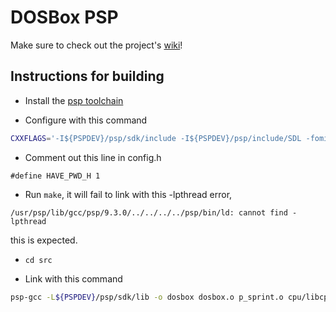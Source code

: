 # DOSBox PSP

Make sure to check out the project's [wiki](https://github.com/pierrelouys/dosbox_psp/wiki)!

## Instructions for building

- Install the [psp toolchain](https://github.com/pspdev/psptoolchain)

- Configure with this command

```sh
CXXFLAGS='-I${PSPDEV}/psp/sdk/include -I${PSPDEV}/psp/include/SDL -fomit-frame-pointer -Os -frename-registers  -G0 -I${PSPDEV}/psp/include/SDL' LDFLAGS='-L${PSPDEV}/psp/sdk/lib -L${PSPDEV}/psp/lib -lc -lpspuser -lpspkernel' ./configure --host=psp
```
- Comment out this line in config.h
```
#define HAVE_PWD_H 1
```

- Run `make`, it will fail to link with this -lpthread error,
```
/usr/psp/lib/gcc/psp/9.3.0/../../../../psp/bin/ld: cannot find -lpthread
```
this is expected.

- `cd src`

- Link with this command
```sh 
psp-gcc -L${PSPDEV}/psp/sdk/lib -o dosbox dosbox.o p_sprint.o cpu/libcpu.a debug/libdebug.a dos/libdos.a fpu/libfpu.a hardware/libhardware.a gui/libgui.a ints/libints.a misc/libmisc.a shell/libshell.a -lm hardware/serialport/libserial.a -lpspdebug -lpspgu -lpspctrl -lpspdisplay -lpspge -lpspsdk -lpsprtc -lpspaudio -lstdc++ -lpspirkeyb -lc -lpspnet -lpspnet_inet -lpsppower -lpsputility -lpspuser -lpspkernel -specs=${PSPDEV}/psp/sdk/lib/prxspecs -Wl,-T${PSPDEV}/psp/sdk/lib/linkfile.prx,-q && psp-fixup-imports dosbox && psp-prxgen dosbox dosbox.prx && mksfo "DOSBox PSP" PARAM.SFO && pack-pbp EBOOT.PBP PARAM.SFO NULL NULL NULL NULL NULL dosbox.prx NULL
```
